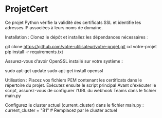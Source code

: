 # ProjetCert
Ce projet Python vérifie la validité des certificats SSL et identifie les adresses IP associées à leurs noms de domaine.

Installation :
Clonez le dépôt et installez les dépendances nécessaires :

git clone https://github.com/votre-utilisateur/votre-projet.git
cd votre-projet
pip install -r requirements.txt

Assurez-vous d'avoir OpenSSL installé sur votre système :

sudo apt-get update
sudo apt-get install openssl

Utilisation :
Placez vos fichiers PEM contenant les certificats dans le répertoire du projet. Exécutez ensuite le script principal
Avant d'exécuter le script, assurez-vous de configurer l'URL du webhook Teams dans le fichier main.py 

Configurez le cluster actuel (current_cluster) dans le fichier main.py :
current_cluster = "B1"  # Remplacez par le cluster actuel